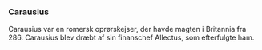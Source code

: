 ### Carausius


Carausius var en romersk oprørskejser, der havde magten i Britannia fra 286. Carausius blev dræbt af sin finanschef Allectus, som efterfulgte ham.